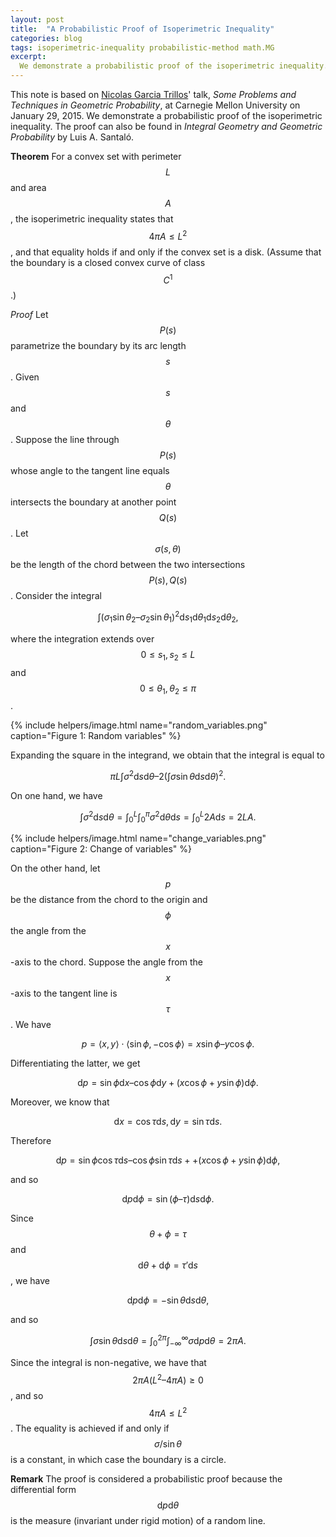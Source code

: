 ```yaml
---
layout: post
title:  "A Probabilistic Proof of Isoperimetric Inequality"
categories: blog
tags: isoperimetric-inequality probabilistic-method math.MG
excerpt:
  We demonstrate a probabilistic proof of the isoperimetric inequality.
---
```

This note is based on [Nicolas Garcia Trillos](http://www.nicolasgarciat.com)' talk, *Some Problems and Techniques in Geometric Probability*, at Carnegie Mellon University on January 29, 2015. We demonstrate a probabilistic proof of the isoperimetric inequality. The proof can also be found in *Integral Geometry and Geometric Probability* by Luis A. Santaló.

**Theorem** For a convex set with perimeter $$L$$ and area $$A$$, the isoperimetric inequality states that $$4\pi A\leq L^2$$, and that equality holds if and only if the convex set is a disk. (Assume that the boundary is a closed convex curve of class $$C^1$$.)

*Proof* Let $$P(s)$$ parametrize the boundary by its arc length $$s$$. Given $$s$$ and $$\theta$$. Suppose the line through $$P(s)$$ whose angle to the tangent line equals $$\theta$$ intersects the boundary at another point $$Q(s)$$. Let $$\sigma(s, \theta)$$ be the length of the chord between the two intersections $$P(s), Q(s)$$. Consider the integral

$$\int (\sigma_1\sin\theta_2 – \sigma_2\sin\theta_1)^2 \mathrm{d}s_1\mathrm{d}\theta_1\mathrm{d}s_2\mathrm{d}\theta_2,$$

where the integration extends over $$0 \leq s_1, s_2 \leq L$$ and $$0 \leq \theta_1, \theta_2 \leq \pi$$.

{% include helpers/image.html name="random_variables.png" caption="Figure 1: Random variables" %}

Expanding the square in the integrand, we obtain that the integral is equal to

$$\pi L \int \sigma^2\mathrm{d}s\mathrm{d}\theta – 2\left(\int \sigma\sin\theta\mathrm{d}s\mathrm{d}\theta\right)^2.$$

On one hand, we have

$$\int \sigma^2\mathrm{d}s\mathrm{d}\theta = \int_0^L\int_0^\pi \sigma^2\mathrm{d}\theta\mathrm{d}s = \int_0^L 2A\mathrm{d}s = 2LA.$$

{% include helpers/image.html name="change_variables.png" caption="Figure 2: Change of variables" %}

On the other hand, let $$p$$ be the distance from the chord to the origin and $$\phi$$ the angle from the $$x$$-axis to the chord. Suppose the angle from the $$x$$-axis to the tangent line is $$\tau$$. We have

$$p = \langle x, y\rangle\cdot\langle \sin\phi, -\cos\phi \rangle = x\sin\phi – y\cos\phi.$$

Differentiating the latter, we get

$$\mathrm{d}p = \sin\phi\mathrm{d}x – \cos\phi\mathrm{d}y + (x\cos\phi + y\sin\phi)\mathrm{d}\phi.$$

Moreover, we know that

$$\mathrm{d}x = \cos\tau\mathrm{d}s, \mathrm{d}y = \sin\tau\mathrm{d}s.$$

Therefore

$$\mathrm{d}p = \sin\phi\cos\tau\mathrm{d}s – \cos\phi\sin\tau\mathrm{d}s + + (x\cos\phi + y\sin\phi)\mathrm{d}\phi,$$

and so

$$\mathrm{d}p\mathrm{d}\phi = \sin(\phi – \tau)\mathrm{d}s\mathrm{d}\phi.$$

Since $$\theta + \phi = \tau$$ and $$\mathrm{d}\theta + \mathrm{d}\phi = \tau'\mathrm{d}s$$, we have

$$\mathrm{d}p\mathrm{d}\phi = -\sin\theta\mathrm{d}s\mathrm{d}\theta,$$

and so

$$\int\sigma\sin\theta\mathrm{d}s\mathrm{d}\theta = \int_0^{2\pi}\int_{-\infty}^\infty \sigma\mathrm{d}p\mathrm{d}\theta = 2\pi A.$$

Since the integral is non-negative, we have that $$2\pi A(L^2 – 4\pi A)\geq 0$$, and so $$4\pi A \leq L^2$$. The equality is achieved if and only if $$\sigma / \sin\theta$$ is a constant, in which case the boundary is a circle. <!--tomb-->

**Remark** The proof is considered a probabilistic proof because the differential form $$\mathrm{d}p\mathrm{d}\theta$$ is the measure (invariant under rigid motion) of a random line.